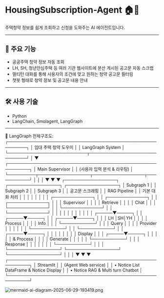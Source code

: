 # HousingSubscription-Agent 🏠🤖

주택청약 정보를 쉽게 조회하고 신청을 도와주는 AI 에이전트입니다.

---

## 📌 주요 기능
- 공공주택 청약 정보 자동 조회
- LH, SH, 청년안심주택 등 여러 기관 웹사이트에 분산 게시된 공고문 자동 스크랩
- 멀티턴 대화를 통해 사용자의 조건에 맞고 원하는 청약 공고문 필터링
- 챗봇 형태로 청약 정보 및 공고문 내용 안내
---

## 🛠️ 사용 기술
- Python
- LangChain, Smolagent, LangGraph
---

🎨 LangGraph 전체구조도:
┌────────────────────────────────────────────────────────┐
│                 임대 주택 청약 도우미                    │
│                   LangGraph System                     │
└──────────────────────────┬─────────────────────────────┘
                           │
                           ▼
┌─────────────────────────────────────────────────────────┐
│                   Main Supervisor                       │
│              (사용자 입력 분석 & 라우팅)                  │
└─────────┬─────────────────┬─────────────────┬───────────┘
          │                 │                 │
          ▼                 ▼                 ▼
┌─────────────────┐ ┌─────────────────┐ ┌─────────────────┐
│    Subgraph 1   │ │    Subgraph 2   │ │    Subgraph 3   │
│ 공고문 스크래핑  │ │  RAG Pipeline   │ │  기본 대화 처리  │
│                 │ │                 │ │                 │
│ ┌─────────────┐ │ │ ┌─────────────┐ │ │ ┌─────────────┐ │
│ │ Supervisor  │ │ │ │  Retrieve   │ │ │ │    Chat     │ │
│ └─────────────┘ │ │ └─────────────┘ │ │ └─────────────┘ │
│        │        │ │        │        │ │        │        │
│  ┌─────▼─────┐  │ │  ┌─────▼─────┐  │ │  ┌─────▼─────┐  │
│  │ LH │SH│YH │  │ │  │ Process   │  │ │  │   Info    │  │
│  └───────────┘  │ │  │   Query   │  │ │  │ Provider  │  │
│        │        │ │  └───────────┘  │ │  └───────────┘  │
│  ┌─────▼─────┐  │ │        │        │ │                 │
│  │  Display  │  │ │  ┌─────▼─────┐  │ │                 │
│  │ & Process │  │ │  │ Generate  │  │ │                 │
│  └───────────┘  │ │  │ Response  │  │ │                 │
│                 │ │  └───────────┘  │ │                 │
└─────────────────┘ └─────────────────┘ └─────────────────┘
          │                 │                 │
          ▼                 ▼                 ▼
┌─────────────────────────────────────────────────────────┐
│                       Streamlit                         │
│                  (Agent Web service)                    │
│        • Notice List DataFrame & Notice Display         │
│           • Notice RAG & Multi turn Chatbot             │
└─────────────────────────────────────────────────────────┘

![mermaid-ai-diagram-2025-06-29-193419.png](attachment:b52af786-4f85-4c94-86c6-1f6e2d01b709:mermaid-ai-diagram-2025-06-29-193419.png)
